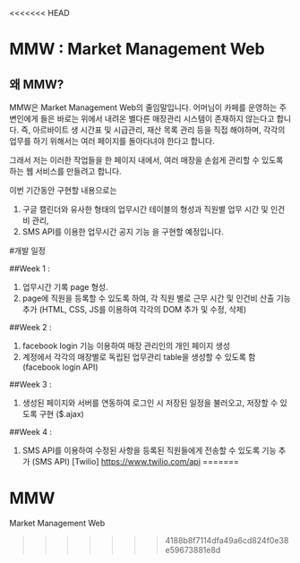 <<<<<<< HEAD
# MMW : Market Management Web

## 왜 MMW?

MMW은 Market Management Web의 줄임말입니다.
어머님이 카페를 운영하는 주변인에게 들은 바로는 위에서 내려온 별다른 매장관리 시스템이 존재하지 않는다고 합니다.
즉, 아르바이트 생 시간표 및 시급관리, 재산 목록 관리 등을 직접 해야하며,
각각의 업무를 하기 위해서는 여러 페이지를 돌아다녀야 한다고 합니다.

그래서 저는 이러한 작업들을 한 페이지 내에서, 
여러 매장을 손쉽게 관리할 수 있도록 하는 웹 서비스를 만들려고 합니다.

이번 기간동안 구현할 내용으로는
1. 구글 캘린더와 유사한 형태의 업무시간 테이블의 형성과 직원별 업무 시간 및 인건비 관리,
2. SMS API를 이용한 업무시간 공지 기능
을 구현할 예정입니다.


#개발 일정

##Week 1 :
1. 업무시간 기록 page 형성.
2. page에 직원을 등록할 수 있도록 하여, 각 직원 별로 근무 시간 및 인건비 산출 기능 추가
(HTML, CSS, JS를 이용하여 각각의 DOM 추가 및 수정, 삭제)

##Week 2 :
1. facebook login 기능 이용하여 매장 관리인의 개인 페이지 생성
2. 계정에서 각각의 매장별로 독립된 업무관리 table을 생성할 수 있도록 함
(facebook login API)

##Week 3 :
1. 생성된 페이지와 서버를 연동하여 로그인 시 저장된 일정을 불러오고, 저장할 수 있도록 구현
($.ajax)

##Week 4 :
1. SMS API를 이용하여 수정된 사항을 등록된 직원들에게 전송할 수 있도록 기능 추가
(SMS API)
[Twilio] https://www.twilio.com/api
=======
# MMW
Market Management Web
>>>>>>> 4188b8f7114dfa49a6cd824f0e38e59673881e8d
